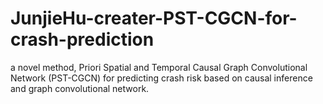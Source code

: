 # JunjieHu-creater-PST-CGCN-for-crash-prediction
a novel method, Priori Spatial and Temporal Causal Graph  Convolutional Network (PST-CGCN) for predicting crash risk based on causal  inference and graph convolutional network. 
